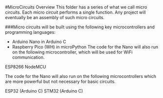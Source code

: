 #MicroCircuits Overview
This folder has a series of what we call micro circuits. Each micro circuit performs a single function. Any project will eventually be an assembly of such micro circuits.


###Micro circuits will be built using the following key microcontrollers and programming languages:

- Arduino Nano in Arduino C
- Raspberry Pico (WH) in microPython
The code for the Nano will also run on the following microcontroller, which will be used for WiFi communication.

ESP8266 NodeMCU

The code for the Nano will also run on the following microcontrollers which are more powerful but not necessary for basic circuits.

ESP32 (Arduino C)
STM32 (Arduino C)

